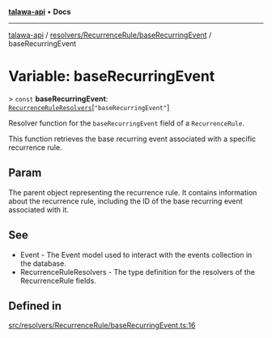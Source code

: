 [**talawa-api**](../../../../README.md) • **Docs**

***

[talawa-api](../../../../modules.md) / [resolvers/RecurrenceRule/baseRecurringEvent](../README.md) / baseRecurringEvent

# Variable: baseRecurringEvent

\> `const` **baseRecurringEvent**: [`RecurrenceRuleResolvers`](../../../../types/generatedGraphQLTypes/type-aliases/RecurrenceRuleResolvers.md)\[`"baseRecurringEvent"`\]

Resolver function for the `baseRecurringEvent` field of a `RecurrenceRule`.

This function retrieves the base recurring event associated with a specific recurrence rule.

## Param

The parent object representing the recurrence rule. It contains information about the recurrence rule, including the ID of the base recurring event associated with it.

## See

 - Event - The Event model used to interact with the events collection in the database.
 - RecurrenceRuleResolvers - The type definition for the resolvers of the RecurrenceRule fields.

## Defined in

[src/resolvers/RecurrenceRule/baseRecurringEvent.ts:16](https://github.com/PalisadoesFoundation/talawa-api/blob/0e711c6a6b57f55ab5776fc9c8edfc5ebc0b3d70/src/resolvers/RecurrenceRule/baseRecurringEvent.ts#L16)
